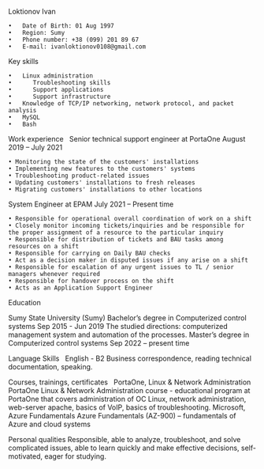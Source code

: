 Loktionov Ivan

    •	Date of Birth: 01 Aug 1997
    •	Region: Sumy
    •	Phone number: +38 (099) 201 89 67
    •	E-mail: ivanloktionov0108@gmail.com

Key skills

    •	Linux administration
    •      Troubleshooting skills 
    •      Support applications 
    •      Support infrastructure 
    •	Knowledge of TCP/IP networking, network protocol, and packet analysis
    •	MySQL
    •	Bash

Work experience
  
Senior technical support engineer at PortaOne
August 2019 – July 2021

    • Monitoring the state of the customers' installations
    • Implementing new features to the customers' systems
    • Troubleshooting product-related issues
    • Updating customers' installations to fresh releases
    • Migrating customers' installations to other locations

System Engineer at EPAM
       July 2021 – Present time 

    • Responsible for operational overall coordination of work on a shift
    • Closely monitor incoming tickets/inquiries and be responsible for the proper assignment of a resource to the particular inquiry
    • Responsible for distribution of tickets and BAU tasks among resources on a shift
    • Responsible for carrying on Daily BAU checks
    • Act as a decision maker in disputed issues if any arise on a shift
    • Responsible for escalation of any urgent issues to TL / senior managers whenever required
    • Responsible for handover process on the shift
    • Acts as an Application Support Engineer

Education

 Sumy State University (Sumy)
 Bachelor’s degree in Computerized control systems
  Sep 2015 - Jun 2019
 The studied directions: computerized management system and automation of the processes.
 Master’s degree in Computerized control systems
  Sep 2022 – present time

Language Skills  
 English - B2
 Business correspondence, reading technical documentation, speaking.

Courses, trainings, certificates  
 PortaOne, Linux & Network Administration
 PortaOne Linux & Network Administration course - educational program at PortaOne that covers administration of OC Linux, network administration, web-server apache, basics of VoIP, basics of troubleshooting.
 Microsoft, Azure Fundamentals
 Azure Fundamentals (AZ-900) – fundamentals of Azure and cloud systems  

Personal qualities
 Responsible, able to analyze, troubleshoot, and solve complicated issues, able to learn quickly and make effective decisions, self-motivated, eager for studying.
